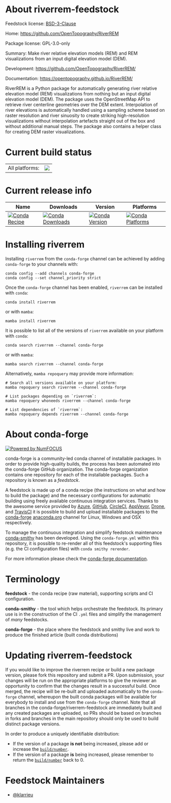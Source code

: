 About riverrem-feedstock
========================

Feedstock license: [BSD-3-Clause](https://github.com/conda-forge/riverrem-feedstock/blob/main/LICENSE.txt)

Home: https://github.com/OpenTopography/RiverREM

Package license: GPL-3.0-only

Summary: Make river relative elevation models (REM) and REM visualizations from an input digital elevation model (DEM).

Development: https://github.com/OpenTopography/RiverREM/

Documentation: https://opentopography.github.io/RiverREM/

RiverREM is a Python package for automatically generating river relative elevation model (REM) visualizations
from nothing but an input digital elevation model (DEM). The package uses the OpenStreetMap API to retrieve
river centerline geometries over the DEM extent. Interpolation of river elevations is automatically handled
using a sampling scheme based on raster resolution and river sinuosity to create striking high-resolution
visualizations without interpolation artefacts straight out of the box and without additional manual steps.
The package also contains a helper class for creating DEM raster visualizations.


Current build status
====================


<table><tr><td>All platforms:</td>
    <td>
      <a href="https://dev.azure.com/conda-forge/feedstock-builds/_build/latest?definitionId=16896&branchName=main">
        <img src="https://dev.azure.com/conda-forge/feedstock-builds/_apis/build/status/riverrem-feedstock?branchName=main">
      </a>
    </td>
  </tr>
</table>

Current release info
====================

| Name | Downloads | Version | Platforms |
| --- | --- | --- | --- |
| [![Conda Recipe](https://img.shields.io/badge/recipe-riverrem-green.svg)](https://anaconda.org/conda-forge/riverrem) | [![Conda Downloads](https://img.shields.io/conda/dn/conda-forge/riverrem.svg)](https://anaconda.org/conda-forge/riverrem) | [![Conda Version](https://img.shields.io/conda/vn/conda-forge/riverrem.svg)](https://anaconda.org/conda-forge/riverrem) | [![Conda Platforms](https://img.shields.io/conda/pn/conda-forge/riverrem.svg)](https://anaconda.org/conda-forge/riverrem) |

Installing riverrem
===================

Installing `riverrem` from the `conda-forge` channel can be achieved by adding `conda-forge` to your channels with:

```
conda config --add channels conda-forge
conda config --set channel_priority strict
```

Once the `conda-forge` channel has been enabled, `riverrem` can be installed with `conda`:

```
conda install riverrem
```

or with `mamba`:

```
mamba install riverrem
```

It is possible to list all of the versions of `riverrem` available on your platform with `conda`:

```
conda search riverrem --channel conda-forge
```

or with `mamba`:

```
mamba search riverrem --channel conda-forge
```

Alternatively, `mamba repoquery` may provide more information:

```
# Search all versions available on your platform:
mamba repoquery search riverrem --channel conda-forge

# List packages depending on `riverrem`:
mamba repoquery whoneeds riverrem --channel conda-forge

# List dependencies of `riverrem`:
mamba repoquery depends riverrem --channel conda-forge
```


About conda-forge
=================

[![Powered by
NumFOCUS](https://img.shields.io/badge/powered%20by-NumFOCUS-orange.svg?style=flat&colorA=E1523D&colorB=007D8A)](https://numfocus.org)

conda-forge is a community-led conda channel of installable packages.
In order to provide high-quality builds, the process has been automated into the
conda-forge GitHub organization. The conda-forge organization contains one repository
for each of the installable packages. Such a repository is known as a *feedstock*.

A feedstock is made up of a conda recipe (the instructions on what and how to build
the package) and the necessary configurations for automatic building using freely
available continuous integration services. Thanks to the awesome service provided by
[Azure](https://azure.microsoft.com/en-us/services/devops/), [GitHub](https://github.com/),
[CircleCI](https://circleci.com/), [AppVeyor](https://www.appveyor.com/),
[Drone](https://cloud.drone.io/welcome), and [TravisCI](https://travis-ci.com/)
it is possible to build and upload installable packages to the
[conda-forge](https://anaconda.org/conda-forge) [anaconda.org](https://anaconda.org/)
channel for Linux, Windows and OSX respectively.

To manage the continuous integration and simplify feedstock maintenance
[conda-smithy](https://github.com/conda-forge/conda-smithy) has been developed.
Using the ``conda-forge.yml`` within this repository, it is possible to re-render all of
this feedstock's supporting files (e.g. the CI configuration files) with ``conda smithy rerender``.

For more information please check the [conda-forge documentation](https://conda-forge.org/docs/).

Terminology
===========

**feedstock** - the conda recipe (raw material), supporting scripts and CI configuration.

**conda-smithy** - the tool which helps orchestrate the feedstock.
                   Its primary use is in the construction of the CI ``.yml`` files
                   and simplify the management of *many* feedstocks.

**conda-forge** - the place where the feedstock and smithy live and work to
                  produce the finished article (built conda distributions)


Updating riverrem-feedstock
===========================

If you would like to improve the riverrem recipe or build a new
package version, please fork this repository and submit a PR. Upon submission,
your changes will be run on the appropriate platforms to give the reviewer an
opportunity to confirm that the changes result in a successful build. Once
merged, the recipe will be re-built and uploaded automatically to the
`conda-forge` channel, whereupon the built conda packages will be available for
everybody to install and use from the `conda-forge` channel.
Note that all branches in the conda-forge/riverrem-feedstock are
immediately built and any created packages are uploaded, so PRs should be based
on branches in forks and branches in the main repository should only be used to
build distinct package versions.

In order to produce a uniquely identifiable distribution:
 * If the version of a package **is not** being increased, please add or increase
   the [``build/number``](https://docs.conda.io/projects/conda-build/en/latest/resources/define-metadata.html#build-number-and-string).
 * If the version of a package **is** being increased, please remember to return
   the [``build/number``](https://docs.conda.io/projects/conda-build/en/latest/resources/define-metadata.html#build-number-and-string)
   back to 0.

Feedstock Maintainers
=====================

* [@klarrieu](https://github.com/klarrieu/)


